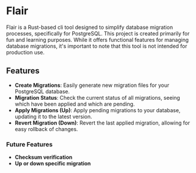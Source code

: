 # Flair

Flair is a Rust-based cli tool designed to simplify database migration processes, specifically for PostgreSQL. This project is created primarily for fun and learning purposes. While it offers functional features for managing database migrations, it's important to note that this tool is not intended for production use.

## Features

- **Create Migrations**: Easily generate new migration files for your PostgreSQL database.
- **Migration Status**: Check the current status of all migrations, seeing which have been applied and which are pending.
- **Apply Migrations (Up)**: Apply pending migrations to your database, updating it to the latest version.
- **Revert Migration (Down)**: Revert the last applied migration, allowing for easy rollback of changes.

### Future Features
- **Checksum verification**
- **Up or down specific migration**
